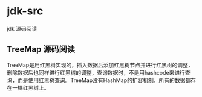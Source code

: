 # jdk-src
jdk 源码阅读

## TreeMap 源码阅读
TreeMap是用红黑树实现的，插入数据后添加红黑树节点并进行红黑树的调整，删除数据后也同样进行红黑树的调整，查询数据时，不是用hashcode来进行查询，而是使用红黑树查询。TreeMap没有HashMap的扩容机制，所有的数据都存在一棵红黑树上。
